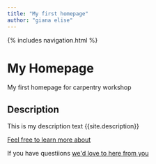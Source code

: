 ```yaml
---
title: "My first homepage" 
author: "giana elise" 
---
```


{% includes navigation.html %}

# My  Homepage 
My first homepage for carpentry workshop 

## Description 
This is my description text 
{{site.description}}


[Feel free to learn more about](about.md) 

If you have questiions [we'd love to here from you](mailto:{{site.email}})
